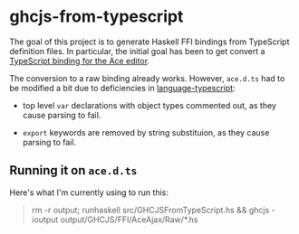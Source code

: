 ghcjs-from-typescript
=====================

The goal of this project is to generate Haskell FFI bindings from
TypeScript definition files.  In particular, the initial goal has been
to get convert a
[TypeScript binding for the Ace editor](https://github.com/borisyankov/DefinitelyTyped/blob/master/ace/ace.d.ts).

The conversion to a raw binding already works.  However, `ace.d.ts`
had to be modified a bit due to deficiencies in
[language-typescript](http://hackage.haskell.org/package/language-typescripte):

* top level `var` declarations with object types commented out, as
  they cause parsing to fail.

* `export` keywords are removed by string substituion, as they cause
  parsing to fail.

Running it on `ace.d.ts`
------------------------

Here's what I'm currently using to run this:

> rm -r output; runhaskell src/GHCJSFromTypeScript.hs && ghcjs -ioutput output/GHCJS/FFI/AceAjax/Raw/*.hs

